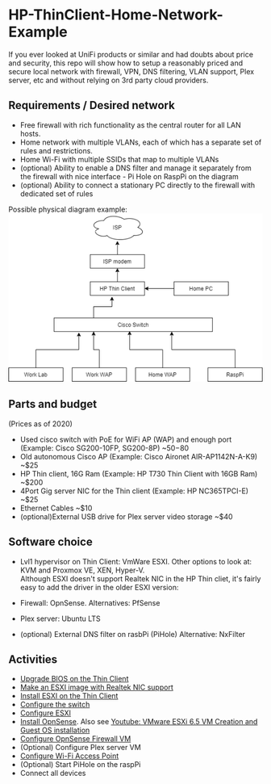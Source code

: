 # HP-ThinClient-Home-Network-Example
If you ever looked at UniFi products or similar and had doubts about price and security, this repo will show how to setup a reasonably priced and secure local network with firewall, VPN, DNS filtering, VLAN support, Plex server, etc and without relying on 3rd party cloud providers.


## Requirements / Desired network
- Free firewall with rich functionality as the central router for all LAN hosts.
- Home network with multiple VLANs, each of which has a separate set of rules and restrictions.
- Home Wi-Fi with multiple SSIDs that map to multiple VLANs
- (optional) Ability to enable a DNS filter and manage it separately from the firewall with nice interface - Pi Hole on RaspPi on the diagram
- (optional) Ability to connect a stationary PC directly to the firewall with dedicated set of rules

Possible physical diagram example:  
![Physical diagram](https://github.com/maksokami/HP-ThinClient-Home-Network-Example/raw/main/Home%20Network%20Diagram-Overview.png)

## Parts and budget
(Prices as of 2020)
- Used cisco switch with PoE for WiFi AP (WAP) and enough port (Example: Cisco SG200-10FP, SG200-8P) ~$50-$80
- Old autonomous Cisco AP (Example: Cisco Aironet AIR-AP1142N-A-K9) ~$25
- HP Thin client, 16G Ram (Example: HP T730 Thin Client with 16GB Ram) ~$200
- 4Port Gig server NIC for the Thin client (Example: HP NC365TPCI-E) ~$25
- Ethernet Cables ~$10
- (optional)External USB drive for Plex server video storage ~$40

## Software choice
- Lvl1 hypervisor on Thin Client: VmWare ESXI. Other options to look at: KVM and Proxmox VE, XEN, Hyper-V.  
Although ESXI doesn't support Realtek NIC in the HP Thin cliet, it's fairly easy to add the driver in the older ESXI version:  

- Firewall: OpnSense. Alternatives: PfSense
- Plex server: Ubuntu LTS
- (optional) External DNS filter on rasbPi (PiHole) Alternative: NxFilter


## Activities
- [Upgrade BIOS on the Thin Client](https://github.com/maksokami/HP-ThinClient-Home-Network-Example/blob/main/Thin%20Client%20BIOS%20upgrade)
- [Make an ESXI image with Realtek NIC support](https://github.com/maksokami/HP-ThinClient-Home-Network-Example/blob/main/Build%20ESXI%20image%20with%20Realtek%20Driver.md)
- [Install ESXI on the Thin Client](https://docs.vmware.com/en/VMware-vSphere/7.0/com.vmware.esxi.install.doc/GUID-6FFA928F-7F7D-4B1A-B05C-777279233A77.html)
- [Configure the switch](https://github.com/maksokami/HP-ThinClient-Home-Network-Example/blob/main/Switch%20configuration.md)
- [Configure ESXI](https://github.com/maksokami/HP-ThinClient-Home-Network-Example/blob/main/ESXI%20configuration.md)
- [Install OpnSense](https://docs.opnsense.org/manual/install.html). Also see [Youtube: VMware ESXi 6.5 VM Creation and Guest OS installation](https://youtu.be/cWDU2I2RxAI?t=121)
- [Configure OpnSense Firewall VM](https://github.com/maksokami/HP-ThinClient-Home-Network-Example/blob/main/Firewall%20configuration.md)
- (Optional) Configure Plex server VM
- [Configure Wi-Fi Access Point](https://github.com/maksokami/HP-ThinClient-Home-Network-Example/blob/main/Home%20WAP%20configuration.md)
- (Optional) Start PiHole on the raspPi
- Connect all devices
